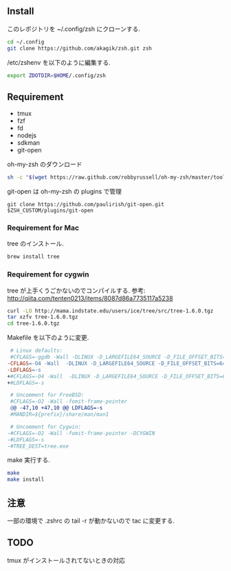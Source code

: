 ## Install
このレポジトリを ~/.config/zsh にクローンする.
```bash
cd ~/.config
git clone https://github.com/akagik/zsh.git zsh
```

/etc/zshenv を以下のように編集する.
```bash
export ZDOTDIR=$HOME/.config/zsh
```

## Requirement
* tmux
* fzf
* fd
* nodejs
* sdkman
* git-open

oh-my-zsh のダウンロード
```bash
sh -c "$(wget https://raw.github.com/robbyrussell/oh-my-zsh/master/tools/install.sh -O -)"
```

git-open は oh-my-zsh の plugins で管理
```
git clone https://github.com/paulirish/git-open.git $ZSH_CUSTOM/plugins/git-open
```


### Requirement for Mac
tree のインストール.
```bash
brew install tree
```

### Requirement for cygwin
tree が上手くうごかないのでコンパイルする.
参考: http://qiita.com/tenten0213/items/8087d86a7735117a5238

```bash
curl -LO http://mama.indstate.edu/users/ice/tree/src/tree-1.6.0.tgz
tar xzfv tree-1.6.0.tgz
cd tree-1.6.0.tgz
```
 
Makefile を以下のように変更.
```Makefile
 # Linux defaults:
 #CFLAGS=-ggdb -Wall -DLINUX -D_LARGEFILE64_SOURCE -D_FILE_OFFSET_BITS=64
-CFLAGS=-O4 -Wall  -DLINUX -D_LARGEFILE64_SOURCE -D_FILE_OFFSET_BITS=64
-LDFLAGS=-s
+#CFLAGS=-O4 -Wall  -DLINUX -D_LARGEFILE64_SOURCE -D_FILE_OFFSET_BITS=64
+#LDFLAGS=-s

 # Uncomment for FreeBSD:
 #CFLAGS=-O2 -Wall -fomit-frame-pointer
 @@ -47,10 +47,10 @@ LDFLAGS=-s
 #MANDIR=${prefix}/share/man/man1

 # Uncomment for Cygwin:
-#CFLAGS=-O2 -Wall -fomit-frame-pointer -DCYGWIN
-#LDFLAGS=-s
-#TREE_DEST=tree.exe
```

make 実行する.
```bash
make
make install
```

## 注意
一部の環境で .zshrc の tail -r が動かないので tac に変更する.

## TODO
tmux がインストールされてないときの対応
